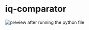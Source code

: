 # iq-comparator

![preview after running the python file](https://user-images.githubusercontent.com/90271108/208308111-5bd94e22-451f-478b-a045-b87bea89d0fb.png)
